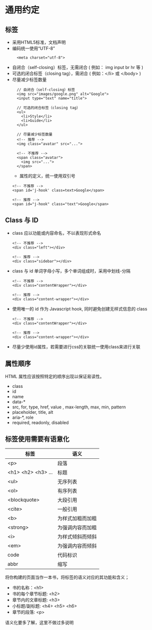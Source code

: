 # 通用约定
## 标签
  * 采用HTML5标准，文档声明 <!DOCTYPE html>
  * 编码统一使用“UTF-8”
    ```
      <meta charset="utf-8">
    ```
  * 自闭合（self-closing）标签，无需闭合 ( 例如： img input br hr 等 )
  * 可选的闭合标签（closing tag），需闭合 ( 例如：\</li> 或 \</body> )
  * 尽量减少标签数量
    ```
      // 自闭合（self-closing）标签
      <img src="images/google.png" alt="Google">
      <input type="text" name="title">

      // 可选的闭合标签（closing tag）
      <ul>
        <li>Style</li>
        <li>Guide</li>
      </ul>

      // 尽量减少标签数量
      <!-- 推荐 -->
      <img class="avatar" src="...">

      <!-- 不推荐 -->
      <span class="avatar">
        <img src="...">
      </span>
    ```
    * 属性的定义，统一使用双引号
    ```
    <!-- 不推荐 -->
    <span id='j-hook' class=text>Google</span>

    <!-- 推荐 -->
    <span id="j-hook" class="text">Google</span>
    ```
## Class 与 ID
  * class 应以功能或内容命名，不以表现形式命名
    ```
    <!-- 不推荐 -->
    <div class="left"></div>

    <!-- 推荐 -->
    <div class="sidebar"></div>
    ```
  * class 与 id 单词字母小写，多个单词组成时，采用中划线-分隔
    ```
    <!-- 不推荐 -->
    <div class="contentWrapper"></div>

    <!-- 推荐 -->
    <div class="content-wrapper"></div>
    ```
  * 使用唯一的 id 作为 Javascript hook, 同时避免创建无样式信息的 class
    ```
    <!-- 不推荐 -->
    <div class="contentWrapper"></div>

    <!-- 推荐 -->
    <div class="content-wrapper"></div>
    ```
  * 尽量少使用id属性，若需要进行css的关联统一使用class来进行关联
## 属性顺序
  HTML 属性应该按照特定的顺序出现以保证易读性。
  * class
  * id
  * name
  * data-*
  * src, for, type, href, value , max-length, max, min, pattern
  * placeholder, title, alt
  * aria-*, role
  * required, readonly, disabled
## 标签使用需要有语意化
  标签 | 语义             
  --- | ---      
  &lt;p&gt;|	段落        
  &lt;h1&gt; &lt;h2&gt; &lt;h3&gt; ...|	标题           
  &lt;ul&gt;	|无序列表           
  &lt;ol&gt;|	有序列表               
  &lt;blockquote&gt;|	大段引用              
  &lt;cite&gt;|	一般引用               
  &lt;b&gt;|	为样式加粗而加粗             
  &lt;strong&gt;|	为强调内容而加粗            
  &lt;i&gt;|	为样式倾斜而倾斜               
  &lt;em&gt;|	为强调内容而倾斜               
  code	|代码标识             
  abbr	|缩写                  
将你构建的页面当作一本书，将标签的语义对应的其功能和含义；

  * 书的名称：&lt;h1&gt;
  * 书的每个章节标题: &lt;h2&gt;
  * 章节内的文章标题: &lt;h3&gt;
  * 小标题/副标题: &lt;h4&gt; &lt;h5&gt; &lt;h6&gt;
  * 章节的段落: &lt;p&gt;

语义化要多了解，这里不做过多说明